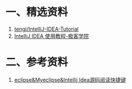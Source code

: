 # 一、精选资料
1. [tengj/IntelliJ-IDEA-Tutorial](https://github.com/tengj/IntelliJ-IDEA-Tutorial)
2. [IntelliJ IDEA 使用教程-极客学院](http://wiki.jikexueyuan.com/project/intellij-idea-tutorial/)


# 二、参考资料
1. [eclipse&Myeclipse&Intellij Idea源码阅读快捷键](https://blog.csdn.net/u013180299/article/details/52333992)